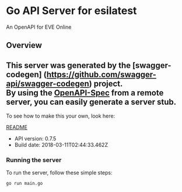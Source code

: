 # Go API Server for esilatest

An OpenAPI for EVE Online

## Overview
This server was generated by the [swagger-codegen]
(https://github.com/swagger-api/swagger-codegen) project.  
By using the [OpenAPI-Spec](https://github.com/OAI/OpenAPI-Specification) from a remote server, you can easily generate a server stub.  
-

To see how to make this your own, look here:

[README](https://github.com/swagger-api/swagger-codegen/blob/master/README.md)

- API version: 0.7.5
- Build date: 2018-03-11T02:44:33.462Z


### Running the server
To run the server, follow these simple steps:

```
go run main.go
```

